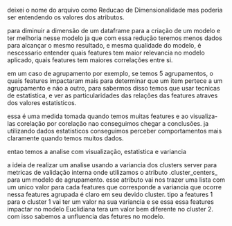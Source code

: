 deixei o nome do arquivo como Reducao de Dimensionalidade mas poderia ser entendendo os valores dos atributos.

para diminuir a dimensão de um dataframe para a criação de um modelo e ter melhoria nesse modelo ja que com essa 
redução teremos menos dados para alcançar o mesmo resultado, e mesma qualidade do modelo, é nescessario entender
quais features tem maior relevancia no modelo aplicado, quais features tem maiores correlações entre si.

em um caso de agrupamento por exemplo, se temos 5 agrupamentos, o quais features impactaram mais para determinar que 
um item pertece a um agrupamento e não a outro, para sabermos disso temos que usar tecnicas de estatistica, e ver 
as particularidades das relações das features atraves dos valores estatisticos.

essa é uma medida tomada quando temos muitas features e ao visualiza-las corelação por corelação nao conseguimos chegar
a conclusões. ja utilizando dados estatisticos conseguimos perceber comportamentos mais claramente quando temos muitos dados.

entao temos a analise com visualização, estatistica e variancia

a ideia de realizar um analise usando a variancia dos clusters server para metricas de validação interna onde utilizamos
o atributo .cluster_centers_ para um modelo de agrupamento. esse atributo vai nos trazer uma lista com um unico valor
para cada features que corresponde a variancia que ocorre nessa features agrupada é claro em seu devido cluster.
tipo a features 1 para o cluster 1 vai ter um valor na sua variancia e se essa essa features impactar no modelo Euclidiana
tera um valor bem diferente no cluster 2. com isso sabemos a unfluencia das fetures no modelo.